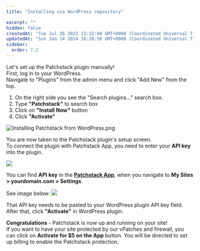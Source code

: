 ```yaml
---
title: "Installing via WordPress repository"

excerpt: ""
hidden: false
createdAt: "Tue Jul 26 2022 13:32:04 GMT+0000 (Coordinated Universal Time)"
updatedAt: "Sun Jan 14 2024 16:28:50 GMT+0000 (Coordinated Universal Time)"
sidebar:
  order: 7.2
---
```

Let's set up the Patchstack plugin manually!  
First, log in to your WordPress.  
Navigate to "Plugins" from the admin menu and click "Add New" from the top.

1. On the right side you see the "Search plugins..." search box.
2. Type **"Patchstack"** to search box
3. Click on **"Install Now"** button
4. Click **"Activate"** 

![](@images/2707b1b-Installing_Patchstack_from_WordPress.png "Installing Patchstack from WordPress.png")

You are now taken to the Patchstack plugin's setup screen.  
To connect the plugin with Patchstack App, you need to enter your **API key** into the plugin.

![](@images/94cd479-small-Patchstack_WordPress_plugin.png)

You can find **API key** in the <a href="https://app.patchstack.com" target="_blank"><b>Patchstack App</b></a>, when you navigate to **My Sites > yourdomain.com > Settings**. 

See image below:
![](@images/6bb39ff-patchstack-site-settings.png)

That API key needs to be pasted to your WordPress plugin API key field.  
After that, click **"Activate"** in WordPress plugin.

**Congratulations** - Patchstack is now up and running on your site!  
If you want to have your site protected by our vPatches and firewall, you can click on **Activate for $5 on the App** button. You will be directed to set up billing to enable the Patchstack protection.
